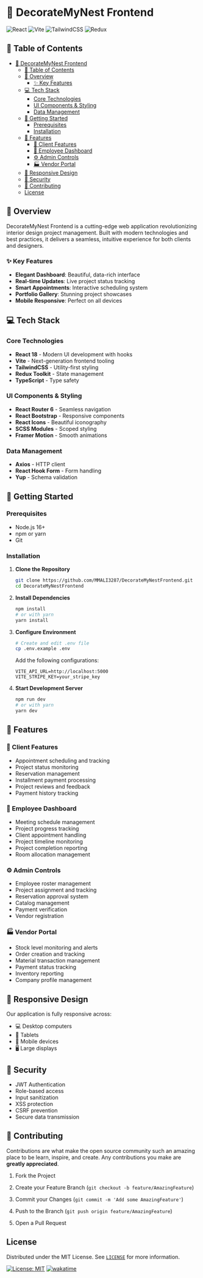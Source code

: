 # 🎨 DecorateMyNest Frontend

![React](https://img.shields.io/badge/React-20232A?style=for-the-badge&logo=react&logoColor=61DAFB)
![Vite](https://img.shields.io/badge/Vite-646CFF?style=for-the-badge&logo=vite&logoColor=white)
![TailwindCSS](https://img.shields.io/badge/Tailwind_CSS-38B2AC?style=for-the-badge&logo=tailwind-css&logoColor=white)
![Redux](https://img.shields.io/badge/Redux-593D88?style=for-the-badge&logo=redux&logoColor=white)

## 📑 Table of Contents

- [🎨 DecorateMyNest Frontend](#-decoratemynest-frontend)
  - [📑 Table of Contents](#-table-of-contents)
  - [🌟 Overview](#-overview)
    - [✨ Key Features](#-key-features)
  - [💻 Tech Stack](#-tech-stack)
    - [Core Technologies](#core-technologies)
    - [UI Components \& Styling](#ui-components--styling)
    - [Data Management](#data-management)
  - [🚀 Getting Started](#-getting-started)
    - [Prerequisites](#prerequisites)
    - [Installation](#installation)
  - [🎯 Features](#-features)
    - [👤 Client Features](#-client-features)
    - [🎨 Employee Dashboard](#-employee-dashboard)
    - [⚙️ Admin Controls](#️-admin-controls)
    - [🏭 Vendor Portal](#-vendor-portal)
  - [📱 Responsive Design](#-responsive-design)
  - [🔐 Security](#-security)
  - [🤝 Contributing](#-contributing)
  - [License](#license)

## 🌟 Overview

DecorateMyNest Frontend is a cutting-edge web application revolutionizing interior design project management. Built with modern technologies and best practices, it delivers a seamless, intuitive experience for both clients and designers.

### ✨ Key Features

- **Elegant Dashboard**: Beautiful, data-rich interface
- **Real-time Updates**: Live project status tracking
- **Smart Appointments**: Interactive scheduling system
- **Portfolio Gallery**: Stunning project showcases
- **Mobile Responsive**: Perfect on all devices

## 💻 Tech Stack

### Core Technologies

- **React 18** - Modern UI development with hooks
- **Vite** - Next-generation frontend tooling
- **TailwindCSS** - Utility-first styling
- **Redux Toolkit** - State management
- **TypeScript** - Type safety

### UI Components & Styling

- **React Router 6** - Seamless navigation
- **React Bootstrap** - Responsive components
- **React Icons** - Beautiful iconography
- **SCSS Modules** - Scoped styling
- **Framer Motion** - Smooth animations

### Data Management

- **Axios** - HTTP client
- **React Hook Form** - Form handling
- **Yup** - Schema validation

## 🚀 Getting Started

### Prerequisites

- Node.js 16+
- npm or yarn
- Git

### Installation

1. **Clone the Repository**

   ```bash
   git clone https://github.com/MMALI3287/DecorateMyNestFrontend.git
   cd DecorateMyNestFrontend
   ```

2. **Install Dependencies**

   ```bash
   npm install
   # or with yarn
   yarn install
   ```

3. **Configure Environment**

   ```bash
   # Create and edit .env file
   cp .env.example .env
   ```

   Add the following configurations:

   ```env
   VITE_API_URL=http://localhost:5000
   VITE_STRIPE_KEY=your_stripe_key
   ```

4. **Start Development Server**

   ```bash
   npm run dev
   # or with yarn
   yarn dev
   ```

## 🎯 Features

### 👤 Client Features

- Appointment scheduling and tracking
- Project status monitoring
- Reservation management
- Installment payment processing
- Project reviews and feedback
- Payment history tracking

### 🎨 Employee Dashboard

- Meeting schedule management
- Project progress tracking
- Client appointment handling
- Project timeline monitoring
- Project completion reporting
- Room allocation management

### ⚙️ Admin Controls

- Employee roster management
- Project assignment and tracking
- Reservation approval system
- Catalog management
- Payment verification
- Vendor registration

### 🏭 Vendor Portal

- Stock level monitoring and alerts
- Order creation and tracking
- Material transaction management
- Payment status tracking
- Inventory reporting
- Company profile management

## 📱 Responsive Design

Our application is fully responsive across:

- 💻 Desktop computers
- 💪 Tablets
- 📱 Mobile devices
- 🖥️ Large displays

## 🔐 Security

- JWT Authentication
- Role-based access
- Input sanitization
- XSS protection
- CSRF prevention
- Secure data transmission

## 🤝 Contributing

Contributions are what make the open source community such an amazing place to be learn, inspire, and create. Any contributions you make are **greatly appreciated**.

1. Fork the Project

2. Create your Feature Branch (`git checkout -b feature/AmazingFeature`)

3. Commit your Changes (`git commit -m 'Add some AmazingFeature'`)

4. Push to the Branch (`git push origin feature/AmazingFeature`)

5. Open a Pull Request

## License

Distributed under the MIT License. See [`LICENSE`](LICENSE.md) for more information.

[![License: MIT](https://img.shields.io/badge/License-MIT-yellow.svg)](https://opensource.org/licenses/MIT) [![wakatime](https://wakatime.com/badge/user/55b3480f-fbb9-40ba-bd9a-c04c257f4e39/project/018c8798-1db5-434d-8369-97fe172ba7c9.svg)](https://wakatime.com/badge/user/55b3480f-fbb9-40ba-bd9a-c04c257f4e39/project/018c8798-1db5-434d-8369-97fe172ba7c9)
